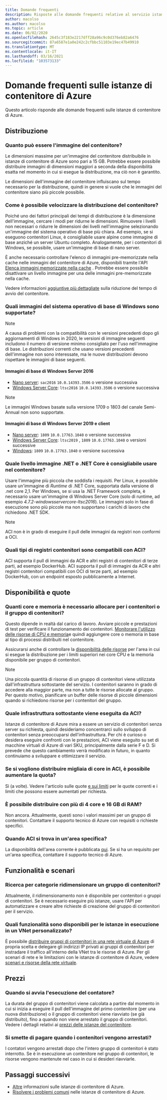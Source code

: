 ```yaml
---
title: Domande frequenti
description: Risposte alle domande frequenti relative al servizio istanze di contenitore di Azure
author: macolso
ms.author: macolso
ms.topic: article
ms.date: 06/02/2020
ms.openlocfilehash: 2645c3f183e2217dff28a96c9c0d376eb82a6476
ms.sourcegitcommit: 87a6587e1a0e242c2cfbbc51103e19ec47b49910
ms.translationtype: MT
ms.contentlocale: it-IT
ms.lasthandoff: 03/16/2021
ms.locfileid: "103573133"
---
```

# <a name="frequently-asked-questions-about-azure-container-instances"></a>Domande frequenti sulle istanze di contenitore di Azure

Questo articolo risponde alle domande frequenti sulle istanze di contenitore di Azure.

## <a name="deployment"></a>Distribuzione

### <a name="how-large-can-my-container-image-be"></a>Quanto può essere l'immagine del contenitore?

Le dimensioni massime per un'immagine del contenitore distribuibile in istanze di contenitore di Azure sono pari a 15 GB. Potrebbe essere possibile distribuire immagini di dimensioni maggiori a seconda della disponibilità esatta nel momento in cui si esegue la distribuzione, ma ciò non è garantito.

Le dimensioni dell'immagine del contenitore influiscano sul tempo necessario per la distribuzione, quindi in genere si vuole che le immagini del contenitore siano più piccole possibile.

### <a name="how-can-i-speed-up-the-deployment-of-my-container"></a>Come è possibile velocizzare la distribuzione del contenitore?

Poiché uno dei fattori principali dei tempi di distribuzione è la dimensione dell'immagine, cercare i modi per ridurne le dimensioni. Rimuovere i livelli non necessari o ridurre le dimensioni dei livelli nell'immagine selezionando un'immagine del sistema operativo di base più chiara. Ad esempio, se si eseguono contenitori Linux, è consigliabile usare alpine come immagine di base anziché un server Ubuntu completo. Analogamente, per i contenitori di Windows, se possibile, usare un'immagine di base di nano server. 

È anche necessario controllare l'elenco di immagini pre-memorizzate nella cache nelle immagini del contenitore di Azure, disponibili tramite l'API [Elenca immagini memorizzate nella cache](/rest/api/container-instances/location/listcachedimages) . Potrebbe essere possibile disattivare un livello immagine per una delle immagini pre-memorizzate nella cache. 

Vedere informazioni [aggiuntive più dettagliate](container-instances-troubleshooting.md#container-takes-a-long-time-to-start) sulla riduzione del tempo di avvio del contenitore.

### <a name="what-windows-base-os-images-are-supported"></a>Quali immagini del sistema operativo di base di Windows sono supportate?

> [!NOTE]
> A causa di problemi con la compatibilità con le versioni precedenti dopo gli aggiornamenti di Windows in 2020, le versioni di immagine seguenti includono il numero di versione minimo consigliato per l'uso nell'immagine di base. Le distribuzioni correnti che usano versioni precedenti dell'immagine non sono interessate, ma le nuove distribuzioni devono rispettare le immagini di base seguenti. 

#### <a name="windows-server-2016-base-images"></a>Immagini di base di Windows Server 2016

* [Nano server](https://hub.docker.com/_/microsoft-windows-nanoserver): `sac2016` `10.0.14393.3506` o versione successiva
* [Windows Server Core](https://hub.docker.com/_/microsoft-windows-servercore): `ltsc2016`  `10.0.14393.3506` o versione successiva

> [!NOTE]
> Le immagini Windows basate sulla versione 1709 o 1803 del canale Semi-Annual non sono supportate.

#### <a name="windows-server-2019-and-client-base-images"></a>Immagini di base di Windows Server 2019 e client

* [Nano server](https://hub.docker.com/_/microsoft-windows-nanoserver): `1809` `10.0.17763.1040` o versione successiva
* [Windows Server Core](https://hub.docker.com/_/microsoft-windows-servercore): `ltsc2019` , `1809` `10.0.17763.1040` o versioni successive
* [Windows](https://hub.docker.com/_/microsoft-windows): `1809` `10.0.17763.1040` o versione successiva

### <a name="what-net-or-net-core-image-layer-should-i-use-in-my-container"></a>Quale livello immagine .NET o .NET Core è consigliabile usare nel contenitore? 

Usare l'immagine più piccola che soddisfa i requisiti. Per Linux, è possibile usare un'immagine di *Runtime* di .NET Core, supportata dalla versione di .net core 2,1. Per Windows, se si usa la .NET Framework completa, è necessario usare un'immagine di Windows Server Core (solo di runtime, ad esempio  *4.7.2-windowsservercore-ltsc2016*). Le immagini solo in fase di esecuzione sono più piccole ma non supportano i carichi di lavoro che richiedono .NET SDK.

> [!NOTE]
> ACI non è in grado di eseguire il pull delle immagini da registri non conformi a OCI.

### <a name="what-types-of-container-registries-are-compatible-with-aci"></a>Quali tipi di registri contenitori sono compatibili con ACI?

ACI supporta il pull di immagini da ACR e altri registri di contenitori di terze parti, ad esempio DockerHub. ACI supporta il pull di immagini da ACR e altri registri contenitori compatibili con OCI di terze parti, ad esempio DockerHub, con un endpoint esposto pubblicamente a Internet.

## <a name="availability-and-quotas"></a>Disponibilità e quote

### <a name="how-many-cores-and-memory-should-i-allocate-for-my-containers-or-the-container-group"></a>Quanti core e memoria è necessario allocare per i contenitori o il gruppo di contenitori?

Questo dipende in realtà dal carico di lavoro. Avviare piccole e prestazioni di test per verificare il funzionamento dei contenitori. [Monitorare l'utilizzo delle risorse di CPU e memoria](container-instances-monitor.md)e quindi aggiungere core o memoria in base al tipo di processi distribuiti nel contenitore.

Assicurarsi anche di controllare la [disponibilità delle risorse](container-instances-region-availability.md) per l'area in cui si esegue la distribuzione per i limiti superiori nei core CPU e la memoria disponibile per gruppo di contenitori. 

> [!NOTE]
> Una piccola quantità di risorse di un gruppo di contenitori viene utilizzata dall'infrastruttura sottostante del servizio. I contenitori saranno in grado di accedere alla maggior parte, ma non a tutte le risorse allocate al gruppo. Per questo motivo, pianificare un buffer delle risorse di piccole dimensioni quando si richiedono risorse per i contenitori del gruppo.

### <a name="what-underlying-infrastructure-does-aci-run-on"></a>Quale infrastruttura sottostante viene eseguita da ACI?

Istanze di contenitore di Azure mira a essere un servizio di contenitori senza server su richiesta, quindi desideriamo concentrarci sullo sviluppo di contenitori senza preoccuparsi dell'infrastruttura. Per chi è curioso o desidera eseguire confronti con le prestazioni, ACI viene eseguito su set di macchine virtuali di Azure di vari SKU, principalmente dalla serie F e D. Si prevede che questo cambiamento verrà modificato in futuro, in quanto continuiamo a sviluppare e ottimizzare il servizio. 

### <a name="i-want-to-deploy-thousand-of-cores-on-aci---can-i-get-my-quota-increased"></a>Se si vogliono distribuire migliaia di core in ACI, è possibile aumentare la quota?
 
Sì (a volte). Vedere l'articolo sulle quote [e sui limiti](container-instances-quotas.md) per le quote correnti e i limiti che possono essere aumentati per richiesta.

### <a name="can-i-deploy-with-more-than-4-cores-and-16-gb-of-ram"></a>È possibile distribuire con più di 4 core e 16 GB di RAM?

Non ancora. Attualmente, questi sono i valori massimi per un gruppo di contenitori. Contattare il supporto tecnico di Azure con requisiti o richieste specifici. 

### <a name="when-will-aci-be-in-a-specific-region"></a>Quando ACI si trova in un'area specifica?

La disponibilità dell'area corrente è pubblicata [qui](container-instances-region-availability.md). Se si ha un requisito per un'area specifica, contattare il supporto tecnico di Azure.

## <a name="features-and-scenarios"></a>Funzionalità e scenari

### <a name="how-do-i-scale-a-container-group"></a>Ricerca per categorie ridimensionare un gruppo di contenitori?

Attualmente, il ridimensionamento non è disponibile per contenitori o gruppi di contenitori. Se è necessario eseguire più istanze, usare l'API per automatizzare e creare altre richieste di creazione del gruppo di contenitori per il servizio. 

### <a name="what-features-are-available-to-instances-running-in-a-custom-vnet"></a>Quali funzionalità sono disponibili per le istanze in esecuzione in un VNet personalizzato?

È possibile [distribuire gruppi di contenitori in una rete virtuale di Azure](container-instances-vnet.md) di propria scelta e delegare gli indirizzi IP privati ai gruppi di contenitori per instradare il traffico all'interno della VNet tra le risorse di Azure. Per gli scenari di rete e le limitazioni con le istanze di contenitore di Azure, vedere [scenari e risorse della rete virtuale](container-instances-virtual-network-concepts.md).

## <a name="pricing"></a>Prezzi

### <a name="when-does-the-meter-start-running"></a>Quando si avvia l'esecuzione del contatore?

La durata del gruppo di contenitori viene calcolata a partire dal momento in cui si inizia a eseguire il pull dell'immagine del primo contenitore (per una nuova distribuzione) o il gruppo di contenitori viene riavviato (se già distribuito), fino a quando non viene arrestato il gruppo di contenitori. Vedere i dettagli relativi ai [prezzi delle istanze del contenitore](https://azure.microsoft.com/pricing/details/container-instances/).

### <a name="do-i-stop-being-charged-when-my-containers-are-stopped"></a>Si smette di pagare quando i contenitori vengono arrestati?

I contatori vengono arrestati dopo che l'intero gruppo di contenitori è stato interrotto. Se è in esecuzione un contenitore nel gruppo di contenitori, le risorse vengono mantenute nel caso in cui si desideri riavviarle. 

## <a name="next-steps"></a>Passaggi successivi

* [Altre](container-instances-overview.md) informazioni sulle istanze di contenitore di Azure.
* [Risolvere i problemi comuni](container-instances-troubleshooting.md) nelle istanze di contenitore di Azure.

